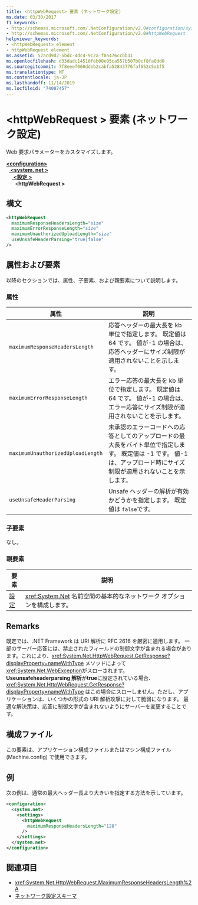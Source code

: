 ```yaml
---
title: <httpWebRequest> 要素 (ネットワーク設定)
ms.date: 03/30/2017
f1_keywords:
- http://schemas.microsoft.com/.NetConfiguration/v2.0#configuration/system.net/settings/httpWebRequest
- http://schemas.microsoft.com/.NetConfiguration/v2.0#httpWebRequest
helpviewer_keywords:
- <httpWebRequest> element
- httpWebRequest element
ms.assetid: 52acd9d2-5bdc-4dc4-9c2a-f0a476ccbb31
ms.openlocfilehash: d33dadc14510feb00e05ca557b507b0cf8fa0dd0
ms.sourcegitcommit: 7f8eeef060ddeb2cabfa52843776faf652c5a1f5
ms.translationtype: MT
ms.contentlocale: ja-JP
ms.lasthandoff: 11/14/2019
ms.locfileid: "74087457"
---
```

# <a name="httpwebrequest-element-network-settings"></a>\<httpWebRequest > 要素 (ネットワーク設定)
Web 要求パラメーターをカスタマイズします。  

[ **\<configuration>** ](../configuration-element.md)\
&nbsp;&nbsp;[ **\<system. net >** ](system-net-element-network-settings.md)\
&nbsp;&nbsp;&nbsp;&nbsp;[ **\<設定 >** ](settings-element-network-settings.md)\
&nbsp;&nbsp;&nbsp;&nbsp;&nbsp;&nbsp;\<**httpWebRequest >**

## <a name="syntax"></a>構文  
  
```xml  
<httpWebRequest  
  maximumResponseHeadersLength="size"  
  maximumErrorResponseLength="size"  
  maximumUnauthorizedUploadLength="size"  
  useUnsafeHeaderParsing="true|false"  
/>  
```  
  
## <a name="attributes-and-elements"></a>属性および要素  
 以降のセクションでは、属性、子要素、および親要素について説明します。  
  
### <a name="attributes"></a>属性  
  
|**属性**|**説明**|  
|-------------------|---------------------|  
|`maximumResponseHeadersLength`|応答ヘッダーの最大長を kb 単位で指定します。 既定値は 64 です。 値が-1 の場合は、応答ヘッダーにサイズ制限が適用されないことを示します。|  
|`maximumErrorResponseLength`|エラー応答の最大長を kb 単位で指定します。 既定値は 64 です。 値が-1 の場合は、エラー応答にサイズ制限が適用されないことを示します。|  
|`maximumUnauthorizedUploadLength`|未承認のエラーコードへの応答としてのアップロードの最大長をバイト単位で指定します。 既定値は -1 です。 値-1 は、アップロード時にサイズ制限が適用されないことを示します。|  
|`useUnsafeHeaderParsing`|Unsafe ヘッダーの解析が有効かどうかを指定します。 既定値は `false`です。|  
  
### <a name="child-elements"></a>子要素  
 なし。  
  
### <a name="parent-elements"></a>親要素  
  
|**要素**|**説明**|  
|-----------------|---------------------|  
|[設定](settings-element-network-settings.md)|<xref:System.Net> 名前空間の基本的なネットワーク オプションを構成します。|  
  
## <a name="remarks"></a>Remarks  
 既定では、.NET Framework は URI 解析に RFC 2616 を厳密に適用します。 一部のサーバー応答には、禁止されたフィールドの制御文字が含まれる場合があります。これにより、<xref:System.Net.HttpWebRequest.GetResponse?displayProperty=nameWithType> メソッドによって <xref:System.Net.WebException>がスローされます。 **Useunsafeheaderparsing 解析**が**true**に設定されている場合、<xref:System.Net.HttpWebRequest.GetResponse?displayProperty=nameWithType> はこの場合にスローしません。ただし、アプリケーションは、いくつかの形式の URI 解析攻撃に対して脆弱になります。 最適な解決策は、応答に制御文字が含まれないようにサーバーを変更することです。  
  
## <a name="configuration-files"></a>構成ファイル  
 この要素は、アプリケーション構成ファイルまたはマシン構成ファイル (Machine.config) で使用できます。  
  
## <a name="example"></a>例  
 次の例は、通常の最大ヘッダー長より大きいを指定する方法を示しています。  
  
```xml  
<configuration>  
  <system.net>  
    <settings>  
      <httpWebRequest  
        maximumResponseHeadersLength="128"  
      />  
    </settings>  
  </system.net>  
</configuration>  
```  
  
## <a name="see-also"></a>関連項目

- <xref:System.Net.HttpWebRequest.MaximumResponseHeadersLength%2A>
- [ネットワーク設定スキーマ](index.md)
